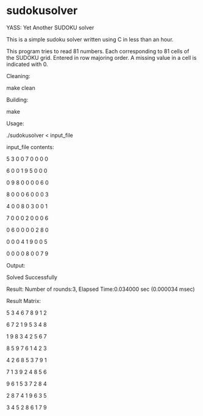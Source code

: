 sudokusolver
============

YASS: Yet Another SUDOKU solver

This is a simple sudoku solver written using C in less than an hour.

This program tries to read 81 numbers. Each corresponding to 81 cells of the SUDOKU grid. Entered in row majoring order.
A missing value in a cell is indicated with 0.

Cleaning:

make clean

Building:

make

Usage:

./sudokusolver < input_file

input_file contents:

5 3 0 0 7 0 0 0 0

6 0 0 1 9 5 0 0 0

0 9 8 0 0 0 0 6 0

8 0 0 0 6 0 0 0 3

4 0 0 8 0 3 0 0 1

7 0 0 0 2 0 0 0 6

0 6 0 0 0 0 2 8 0

0 0 0 4 1 9 0 0 5

0 0 0 0 8 0 0 7 9

Output:

Solved Successfully

Result:
Number of rounds:3, Elapsed Time:0.034000 sec (0.000034 msec)

Result Matrix:

5 3 4    6 7 8   9 1 2

6 7 2   1 9 5   3 4 8

1 9 8   3 4 2   5 6 7


8 5 9   7 6 1   4 2 3

4 2 6   8 5 3   7 9 1

7 1 3   9 2 4   8 5 6


9 6 1   5 3 7   2 8 4

2 8 7   4 1 9   6 3 5

3 4 5   2 8 6   1 7 9
